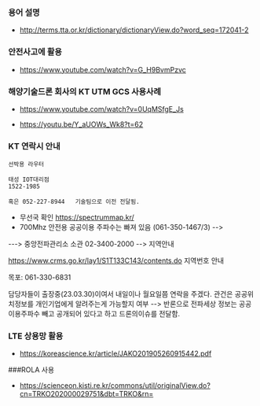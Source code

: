 ### 용어 설명
- http://terms.tta.or.kr/dictionary/dictionaryView.do?word_seq=172041-2


### 안전사고에 활용

- https://www.youtube.com/watch?v=G_H9BvmPzvc


### 해양기술드론 회사의 KT UTM GCS 사용사례

- https://www.youtube.com/watch?v=0UqMSfgE_Js

- https://youtu.be/Y_aUOWs_Wk8?t=62





### KT 연락시 안내

```
선박용 라우터

태성 IOT대리점
1522-1985

혹은 052-227-8944   기술팀으로 이전 전달됨.

```




- 무선국 확인 https://spectrummap.kr/
- 700Mhz 안전용 공공이용 주파수는 빠져 있음  (061-350-1467/3) --> 



---> 중앙전파관리소 소관 02-3400-2000   --> 지역안내

https://www.crms.go.kr/lay1/S1T133C143/contents.do
지역번호 안내

목포: 061-330-6831 

담당자들이 출장중(23.03.30)이여서 내일이나 월요일쯤 연락을 주겠다.
관건은 공공위치정보를 개인기업에게 알려주는게 가능할지 여부
--> 반론으로 전파세상 정보는 공공이용주파수 빼고 공개되어 있다고 하고
드론의이슈를 전달함.




### LTE 상용망 활용
- https://koreascience.kr/article/JAKO201905260915442.pdf

###ROLA 사용
- https://scienceon.kisti.re.kr/commons/util/originalView.do?cn=TRKO202000029751&dbt=TRKO&rn=




